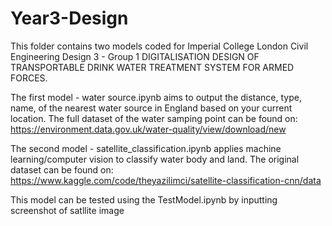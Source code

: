 # Year3-Design
This folder contains two models coded for Imperial College London Civil Engineering Design 3 - Group 1 DIGITALISATION DESIGN OF TRANSPORTABLE DRINK WATER TREATMENT SYSTEM FOR ARMED FORCES. 

The first model - water source.ipynb aims to output the distance, type, name, of the nearest water source in England based on your current location. The full dataset of the water samping point can be found on: https://environment.data.gov.uk/water-quality/view/download/new

The second model - satellite_classification.ipynb applies machine learning/computer vision to classify water body and land. The original dataset can be found on: https://www.kaggle.com/code/theyazilimci/satellite-classification-cnn/data

This model can be tested using the TestModel.ipynb by inputting screenshot of satllite image
